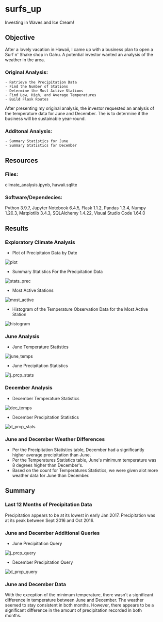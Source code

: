 # surfs_up
Investing in Waves and Ice Cream!

## Objective 
After a lovely vacation in Hawaii, I came up with a business plan to open a Surf n' Shake shop in Oahu.  A potential investor wanted an analysis of the weather in the area.  
### Original Analysis: 
    - Retrieve the Precipitation Data
    - Find the Number of Stations
    - Determine the Most Active Stations
    - Find Low, High, and Average Temperatures
    - Build Flask Routes

After presenting my original analysis, the investor requested an analysis of the temperature data for June and December. The is to determine if the business will be sustainable year-round.
### Additonal Analysis:
    - Summary Statistics for June
    - Summary Statistics for December

## Resources
### Files: 
climate_analysis.ipynb, hawaii.sqlite

### Software/Dependecies: 
Python 3.9.7, Jupyter Notebook 6.4.5, Flask 1.1.2, Pandas 1.3.4, Numpy 1.20.3, 
Matplotlib 3.4.3, SQLAlchemy 1.4.22, Visual Studio Code 1.64.0

## Results

### Exploratory Climate Analysis
- Plot of Precipitaion Data by Date

![plot](https://user-images.githubusercontent.com/33010018/154778152-623bc864-5b82-4510-8563-4fdfab94b0bf.png)

- Summary Statistics For the Precipitation Data

![stats_prec](https://user-images.githubusercontent.com/33010018/154778174-055eb1d9-31d6-4aa6-8d94-40455e41c142.png)

- Most Active Stations

![most_active](https://user-images.githubusercontent.com/33010018/154778189-d96f00ae-f373-4d77-a8cf-8b04447c82c3.png)

- Histogram of the Temperature Observation Data for the Most Active Station

![histogram](https://user-images.githubusercontent.com/33010018/154778202-8ee7fde1-21ba-4e5f-b493-722672cd5f8c.png)

### June Analysis
- June Temperature Statistics

![june_temps](https://user-images.githubusercontent.com/33010018/154784769-5b6d160c-c3aa-4429-9cd9-4579f62ea8c2.png)

- June Precipitation Statistics

![j_prcp_stats](https://user-images.githubusercontent.com/33010018/154784843-9d892398-2840-4f5a-9105-010f925cfcc1.png)

### December Analysis    

- December Temperature Statistics

![dec_temps](https://user-images.githubusercontent.com/33010018/154784884-9c95c3ae-47a1-4e56-9ed0-84bc945950aa.png)

- December Precipitation Statistics

![d_prcp_stats](https://user-images.githubusercontent.com/33010018/154784937-e06252da-58d3-4041-b622-d2674a4ddcc0.png)

### June and December Weather Differences
- Per the Precipitation Statistics table, December had a significantly higher average precipitation than June. 
- Per the Temperatures Statistics table, June's minimum temperature was 8 degrees higher than December's.
- Based on the count for Temperatures Statistics, we were given alot more weather data for June than December.

## Summary
### Last 12 Months of Precipitation Data
Precipitation appears to be at its lowest in early Jan 2017.  Precipitation was at its peak between Sept 2016 and Oct 2016.

### June and December Additional Queries 

- June Precipitation Query

![j_prcp_query](https://user-images.githubusercontent.com/33010018/154784817-e088c06d-9758-4e47-bf56-0e9ab62a4998.png)

- December Precipitation Query

![d_prcp_query](https://user-images.githubusercontent.com/33010018/154784898-7eaa07d8-d9a0-4265-8f46-83de11bc0bba.png)

### June and December Data
With the exception of the minimum temperature, there wasn't a significant difference in temperature between June and December.  The weather seemed to stay consistent in both months.  However, there appears to be a significant difference in the amount of precipitation recorded in both months.
